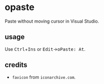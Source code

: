 # opaste

Paste without moving cursor in Visual Studio.


## usage

Use <kbd>Ctrl</kbd>+<kbd>Ins</kbd> or <kbd>Edit</kbd>-&gt;<kbd>oPaste: At</kbd>.


## credits

- `favicon` from `iconarchive.com`.
